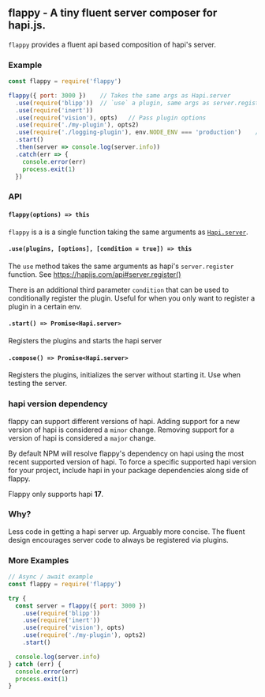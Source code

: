 ## flappy - A tiny fluent server composer for hapi.js.

`flappy` provides a fluent api based composition of hapi's server.

### Example

```js
const flappy = require('flappy')

flappy({ port: 3000 })    // Takes the same args as Hapi.server
  .use(require('blipp'))  // `use` a plugin, same args as server.register
  .use(require('inert'))
  .use(require('vision'), opts)   // Pass plugin options
  .use(require('./my-plugin'), opts2)
  .use(require('./logging-plugin'), env.NODE_ENV === 'production')    // Conditional register
  .start()
  .then(server => console.log(server.info))
  .catch(err => {
    console.error(err)
    process.exit(1)
  })
```

### API

#### `flappy(options) => this`

`flappy` is a is a single function taking the same arguments as [`Hapi.server`](https://hapijs.com/api#server.options).


#### `.use(plugins, [options], [condition = true]) => this`

The `use` method takes the same arguments as hapi's `server.register` function. See https://hapijs.com/api#server.register()

There is an additional third parameter `condition` that can be used to conditionally register the plugin. Useful for when you only want to register a plugin in a certain env.

#### `.start() => Promise<Hapi.server>`

Registers the plugins and starts the hapi server

#### `.compose() => Promise<Hapi.server>`

Registers the plugins, initializes the server without starting it. Use when testing the server.

### hapi version dependency

flappy can support different versions of hapi. Adding support for a new version of hapi is considered a `minor` change. Removing support for a version of hapi is considered a `major` change.

By default NPM will resolve flappy's dependency on hapi using the most recent supported version of hapi. To force a specific supported hapi version for your project, include hapi in your package dependencies along side of flappy.

Flappy only supports hapi **17**.

### Why?
Less code in getting a hapi server up. Arguably more concise.
The fluent design encourages server code to always be registered via plugins.


### More Examples

```js
// Async / await example
const flappy = require('flappy')

try {
  const server = flappy({ port: 3000 })
    .use(require('blipp'))
    .use(require('inert'))
    .use(require('vision'), opts)
    .use(require('./my-plugin'), opts2)
    .start()

  console.log(server.info)
} catch (err) {
  console.error(err)
  process.exit(1)
}
```
